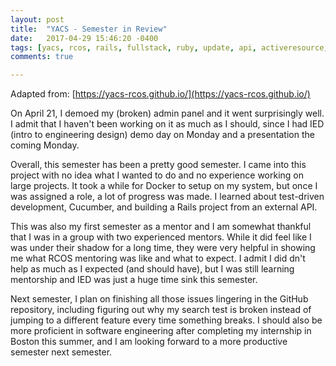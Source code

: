 ```yaml
---
layout: post
title:  "YACS - Semester in Review"
date:   2017-04-29 15:46:20 -0400
tags: [yacs, rcos, rails, fullstack, ruby, update, api, activeresource, testing, test-driven development, cucumber, future, plans]
comments: true

---
```

Adapted from: [https://yacs-rcos.github.io/](https://yacs-rcos.github.io/)



On April 21, I demoed my (broken) admin panel and it went surprisingly well. I admit that I haven't been working on it as much as I should, since I had IED (intro to engineering design) demo day on Monday and a presentation the coming Monday. 

Overall, this semester has been a pretty good semester. I came into this project with no idea what I wanted to do and no experience working on large projects. It took a while for Docker to setup on my system, but once I was assigned a role, a lot of progress was made. I learned about test-driven development, Cucumber, and building a Rails project from an external API.

This was also my first semester as a mentor and I am somewhat thankful that I was in a group with two experienced mentors. While it did feel like I was under their shadow for a long time, they were very helpful in showing me what RCOS mentoring was like and what to expect. I admit I did dn't help as much as I expected (and should have), but I was still learning mentorship and IED was just a huge time sink this semester.

Next semester, I plan on finishing all those issues lingering in the GitHub repository, including figuring out why my search test is broken instead of jumping to a different feature every time something breaks. I should also be more proficient in software engineering after completing my internship in Boston this summer, and I am looking forward to a more productive semester next semester.
